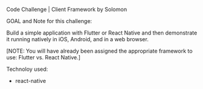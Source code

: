 Code Challenge | Client Framework
by Solomon


 

GOAL and Note for this challenge:

Build a simple application with Flutter or React Native and then demonstrate it running natively in iOS, Android, and in a web browser. 

[NOTE: You will have already been assigned the appropriate framework to use: Flutter vs. React Native.]



Technoloy used:

- react-native


